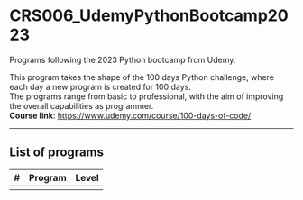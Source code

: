 # CRS006_UdemyPythonBootcamp2023
Programs following the 2023 Python bootcamp from Udemy.

This program takes the shape of the 100 days Python challenge, where each day a new program is created for 100 days.<br>
The programs range from basic to professional, with the aim of improving the overall capabilities as programmer.<br>
<b>Course link</b>: https://www.udemy.com/course/100-days-of-code/

---
## List of programs
| # | Program | Level |
|:-:|:--------|:-----:|
|   |         |       |

